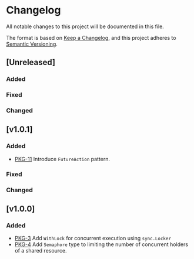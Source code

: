 # Changelog
All notable changes to this project will be documented in this file.

The format is based on [Keep a Changelog](https://keepachangelog.com/en/1.1.0/),
and this project adheres to [Semantic Versioning](https://semver.org/spec/v2.0.0.html).

## [Unreleased]
### Added
### Fixed
### Changed

## [v1.0.1]
### Added
- [PKG-11](https://github.com/lif0/pkg/issues/11) Introduce `FutureAction` pattern.
### Fixed
### Changed

## [v1.0.0]
### Added
- [PKG-3](https://github.com/lif0/pkg/issues/3) Add `WithLock` for concurrent execution using `sync.Locker`
- [PKG-4](https://github.com/lif0/pkg/issues/4) Add `Semaphore` type to limiting the number of concurrent holders of a shared resource.